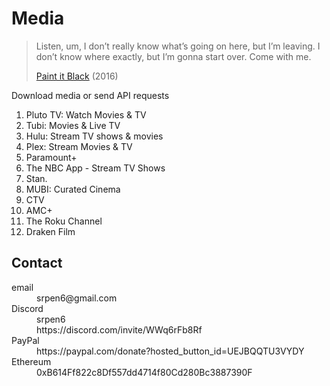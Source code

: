 # Media

> Listen, um, I don’t really know what’s going on here, but I’m leaving. I
> don’t know where exactly, but I’m gonna start over. Come with me.
>
> [Paint it Black][1] (2016)

Download media or send API requests

1. Pluto TV: Watch Movies & TV
2. Tubi: Movies & Live TV
3. Hulu: Stream TV shows & movies
4. Plex: Stream Movies & TV
5. Paramount+
6. The NBC App - Stream TV Shows
7. Stan.
8. MUBI: Curated Cinema
9. CTV
10. AMC+
11. The Roku Channel
12. Draken Film

[1]://f002.backblazeb2.com/file/ql8mlh/Paint.It.Black.2016.mp4

## Contact

<dl>
   <dt>email</dt>
      <dd>srpen6@gmail.com</dd>
   <dt>Discord</dt>
      <dd>srpen6</dd>
      <dd>https://discord.com/invite/WWq6rFb8Rf</dd>
   <dt>PayPal</dt>
      <dd>https://paypal.com/donate?hosted_button_id=UEJBQQTU3VYDY</dd>
   <dt>Ethereum</dt>
      <dd>0xB614Ff822c8Df557dd4714f80Cd280Bc3887390F</dd>
</dl>
